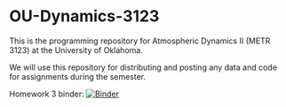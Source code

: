 # OU-Dynamics-3123

This is the programming repository for Atmospheric Dynamics II (METR 3123) at the University of Oklahoma.

We will use this repository for distributing and posting any data and code for assignments during the semester. 

Homework 3 binder: [![Binder](https://mybinder.org/badge_logo.svg)](https://mybinder.org/v2/gh/jhruppert/OU-Dynamics-3123/HEAD?labpath=HW3.ipynb)
